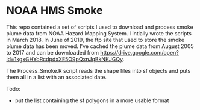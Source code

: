 # NOAA HMS Smoke


This repo contained a set of scripts I used to download and process smoke plume data from NOAA Hazard Mapping System.  I intially wrote the scripts in March 2018.  In June of 2019, the ftp site that used to store the smoke plume data has been moved.  I've cached the plume data from August 2005 to 2017 and can be downloaded from https://drive.google.com/open?id=1kgxGHYoRcdpdxXE5O9pQxnJqBkNKJGQy.  

The Process_Smoke.R script reads the shape files into sf objects and puts them all in a list with an associated date.  

Todo: 

- put the list containing the sf polygons in a more usable format
